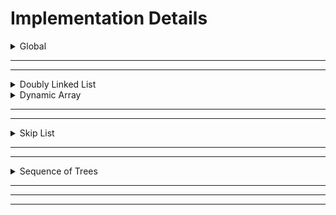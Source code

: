 

# Implementation Details

<details>
<summary>Global</summary>

### Global Implementation

Global types and functions were used to make certain conventions consistent across all the list types.

#### Type: `LENGTH` (`size_t`)
This type is used for values that represent the length of something, whether it be the size of the list, an index, or a counter based on the size/index.

#### Type: `DATA` (`int64_t`)
This type is used for values that represent the data that the list holds.


#### Function: `TEST_elements(list) -> n, seq`
This is used by the Unit Tester to check for correctness against the true raw sequence of `DATA` values of the list (unaffected by reversal flags), WITHOUT using `get` or any other operation.\
For this reason, the implementer must absolutely make sure that it works correctly for any `n` and `seq`, so that there is no confusion on if it's the executed operation that failed, or if it's `TEST_elements` that's the culprit.

#### Function: `TEST_internal(list) -> bool`
This is used by the Unit Tester to check if any internal testing was successful. The implementer of the list can put any test within this function, as long as it returns either `true` or `false` to determine if the test was successful or not.\
For example, the Sequence of Trees implementation tests for the required sequence of k's for each tree to be a concatenation of strictly increasing, and then strictly decreasing types. It will return `false` if it fails to satisfy this test at any point.

</details>

<hr>
<hr>

<details>
<summary>Doubly Linked List</summary>

## Doubly Linked List

### Summary
Doubly-linked List is one of the most common data structures that offers advantages over the others. It is an extension to `Singly-linked List` but instead of being a one-way traversal, doubly-linked List provides a two-way connection from front to back and vice-versa.

<hr>

<details>
<summary>Structs</summary>

#### Struct: `List`
A **doubly-linked list** which is an extension of the singly-linked list with the same pointer referencing to `head` but with additional `tail` which is the leftmost `ListNode` and rightmost `ListNode` respectively.\
The struct also have a field `size` that stores the size `n` of the list.
Lastly, the struct also have a (`boolean`) field `reversed` that flags whether the `reverse` function is called.
This property allows the implementation to have an $O(1)$ worst-case time complexity for its `reverse` operation.

#### Struct: `ListNode`
This represents the doubly-linked list node for the `List`.
It has `left` pointer that references to the previous `ListNode` and `right` pointer which references to the next adjacent `ListNode`.
Moreover, each `ListNode` has its corresponding `DATA` field `val` that stores the value of the said node.

<hr>
</details>

<details>
<summary>Initializer</summary>

### Operation: `MAKE`

#### Helper: `initList()`
It allocates memory for the `List` `l` using `malloc()`.\
It initially points `head` and `tail` pointers  to `NULL`. Moreover, it sets `reversed` and `size` to `bool: false` and `LENGTH: 0`  respectively.\
Lastly it returns the initialized `List` `l` to the caller.

#### Main: `*make(n, seq) -> list`
This is the main operation of `Make`. It aims to create a working doubly-linked list out of a passed `sequence` with size `n`. 
Returns `List` once passed with arguments and called.

<hr>
</details>

<details>
<summary>Flags/List Info</summary>

### Operation: `reverse(l)`
Reversing a `list` with `n` elements will take time complexity of $O(1)$. Hence, the group found an elegant way of achieving the `reverse`.\
Instead this function will **toggle** the (`boolean`) field in `SkipList` called `reversed`.\
It simply flips the `reversed` flag for the other operations to appropriately use, resulting in $O(1)$ worst case time complexity for this operation.\

### Operation: `size(l) -> LENGTH`
It simply returns a `LENGTH` which is the current `size` `n` of the `list`.

### Operation: `empty(l) -> bool`
It simply returns `bool` that checks whether the `list` has no elements or has `size == 0`.

<hr>
</details>

<details>
<summary>Getters/Setters</summary>

### Operation: `get(l, i) -> DATA`
This operation traverses the `SkipList` from left to right until the target index `i` is found, returning the `DATA` of the `SkipNode` found.

### Operation: `set(l, i, v)`
Similar traversal with the `get(l, i)` operation but instead of returning a `DATA`, it will change the current `value` of the `SkipNode` found in the index `i` with `v`.

### Operation: `peek_left(l) -> DATA`
This simply returns the leftmost `DATA` of the `SkipNode`.
The leftmost is stored with the help of the `headSentinel`, the _dummy_ nodes at the very front of the `SkipList`.

### Operation: `peek_right(l) -> DATA`
This simply returns the rightmost `DATA` of the `SkipNode`.
The rightmost is stored with the help of the `tailSentinel`, the _dummy_ nodes at the very end of the `SkipList`.

<hr>
</details>

<details>
<summary>Insertions/Deletions</summary>

### Operation: `pop_left(l) -> bool`
This operation **deletes** the leftmost `SkipNode` of the `SkipList` by disconnecting the `SkipNode` at index `i = 0` and reconnecting the `headSentinel` to the `SkipNode` adjacent to the leftmost node.\
This updates the leftmost node.

### Operation: `pop_right(l) -> bool`
This operation **deletes** the rightmost `SkipNode` of the `SkipList` by disconnecting the `SkipNode` at index `i = 0` and reconnecting the `tailSentinel` to the `SkipNode` adjacent to the rightmost node.\
This updates the rightmost node.

### Operation: `push_left(l, v)`
This operation **insert** a new `SkipNode` to the `SkipList` by reconnecting the `headSentinel` to the _newNode_ and pointing the _newNode_ to the current leftmost node.\
This updates the leftmost node.

### Operation: `push_right(l, v)`
This operation **insert** a new `SkipNode` to the `SkipList` by reconnecting the `tailSentinel` to the _newNode_ and pointing the _newNode_ to the current rightmost node.\
This updates the rightmost node.

<hr>
</details>


<hr>
</details>


<details>
<summary>Dynamic Array</summary>
TODO
</details>

<hr>
<hr>

<details>
<summary>Skip List</summary>

### Summary

Skip List is a unique data structure that is a combintion of `List` and `Linked-list`. With this, it benefits from the advantages of the two data structures. Hence, the`update` operation of a `Linked-List` with time complexity of $O(1)$ and a search of $O(logn)$ of a `List`.

<hr>

<details>
<summary>Structs</summary>

#### Struct: `SkipList`
Represents the main overarching list for this ADT.\
The bottommost level or the commonly known as the  of the `SkipList` is just a `Linked-list` where in our use-case is a `Doubly-linked list`. In addition, **Level 0** contains all elements in the `SkipList` while the succeeding levels above it is the subset of the elements found in **Level 0** varying dependent on the probability `p`.

#### Struct: `SkipNode`
Represents the connected elements in the `SkipList`.\
Each `SkipNode` has `left` pointer that references to the previous `existing node`, if there is no node in the left side then it will be connected to the `headSentinel` instead.\
Its `right` pointer points to the `next` `existing node`, if no node then it will be connected to the `tailSentinel` instead.\
It also has `below` pointer that points to the `existing node` beneath it.\
Moreover, since the sentinels, `headSentinel` and `tailSentinel` are also `SkipNodes` there is an additional field `bool:` `isSentinel` that is set `false` if it is not pertaining to the sentinels and `true` otherwise.\
Lastly, each `SkipNode` have `DATA` field that stores the value of the node, and `LENGTH` field `width` that acts as the offset from left to right.

#### Struct: `Levellist`
Represents a `list` that stores each `levels` present in the `SkipList`.\
To keep track of the `HEADER` (where the `SkipList` starts), it has `two (2)` pointers that points to the `top` and `bottom`.
`top` level pertains to the topmost level and `bottom` level always pertains to the **Level 0**.

#### Struct: `Level`
It has `two (2)` pointers `up` and `down` that helps navigates the `succeeding` and `preceding` levels in vertical direction.\
Each levels have `SkipNode` fields `headSentinel` and `tailSentinel` representing the leftmost sentinel and rightmost sentinel respectively.\
It also has field `cachedRightWidth` that stores the width of the right elements given that the `Indexable Skip-list` reads offset from left to right.\ 

#### Struct: `LevelRecordsList`
It stores the `head` and `tail` of a `LevelRecord`.

#### Struct: `LevelRecord`
It is a doubly-linked list that keeps track of the level heights of each `SkipNode`.
It has field `Level` `topLevel` that stores the highest level achieved by the nodes. 


<hr>
</details>

<details>
<summary>Initializer</summary>

### Operation: `MAKE`
#### Helper: `_makeNode(v) -> SkipNode`
#### Helper: `_makeLevel() -> Level`
#### Helper: `_initSkipList() -> SkipList`
#### Main: `make(n, seq) -> SkipList`

<hr>
</details>

<details>
<summary>Flags/List Info</summary>

### Operation: `reverse(l)`
### Operation: `size(l) -> LENGTH`
### Operation: `empty(l) -> bool`

<hr>
</details>

<details>
<summary>Getters/Setters</summary>

### Operation: `get(l, i) -> DATA`
### Operation: `set(l, i, v)`
### Operation: `peek_left(l) -> DATA`
### Operation: `peek_right(l) -> DATA`

<hr>
</details>

<details>
<summary>Insertions/Deletions</summary>

### Operation: `pop_left(l) -> bool`
### Operation: `pop_right(l) -> bool`
### Operation: `push_left(l, v)`
### Operation: `push_right(l, v)`

<hr>
</details>

<hr>
</details>


<hr>
<hr>

<details>
<summary>Sequence of Trees</summary>

## Sequence of Trees

### Summary

The Perfect Binary Trees are represented by the struct PTree, which is a modified Segment Tree-esque data structure with a special property of having implicit bounds. For this reason, I also like to call it a Phantom Segment Tree (Phantom Index-Segment Tree), or PTree for short, as the bounds are only revealed once the list and trees are traversed with get/set operations.

<hr>

<details>
<summary>Structs</summary>

#### Struct: `PTreeList`
Represents the main overarching list for this ADT.\
It is a doubly-linked-list that holds the Perfect Binary Trees, with the `head` and `tail` pointers to a `PTreeListNode`.\
It records the true length of the list `n` (which is also the total number of leaf nodes across all trees.)\
It has a `reversed` (`boolean`) flag which allows it to have $O(1)$ worst case for its `reverse` operation.\
It also holds the `DATA` values `leftmost` and `rightmost`, for $O(1)$ worst case for its `peek_left` and `peek_right` operation. These can be affected by the `set`, `push_*`, `pop_*` operations.

#### Struct: `PTreeListNode`
Represents a simple doubly-linked-list node for `PTreeList`.\
It has pointers to the previous and next `PTreeListNode`.\
It holds a single value `ptree` (`PTree`).

#### Struct: `PTree`
Represents a Perfect Binary Tree.\
It records its own `k` value (its type), and also the `l` for number of leaf nodes it has. Mathematically, $2^k = l$\
It has a pointer to its root `PTreeNode`.

#### Struct: `PTreeNode`
Represents a node of `PTree`.\
It has the discriminator flag `leaf` (`boolean`).\
With `leaf` it uses `union` to determine whether it holds a `DATA` value and nothing else, or only the `left` and `right` pointers to its children, for saving up memory.

<hr>
</details>




<details>
<summary>Initializer</summary>

### Operation: `MAKE`


#### Helper: `_getGreatestPowerOfTwo(number) -> exponent, k`
This helper function aims to get the greatest power of two as well as its exponent, obtainable for a given number without exceeding it. For example, with $n=22$,
its greatest power of two is $2^4==16$, because $2^5=32$ which exceeds it.\
It utilizes bitshifting for quick exponents.

#### Helper: `_constructPTreeNodesFromRange(sequence, offset, lowerBound, upperBound) -> PTreeNode`
A recursive function that constructs a Perfect Binary Tree from the root, with the leaves accurately representing a subsequence of the given sequence.
Once it reaches the leaves, it gets the appropriate value from the sequence, along with `offset` (if it's in a different part of the sequence).\
For example, we have a sequence of

$$\{0, 1, 2, 3, 4, 5, 6, 7, 8, 9, 10, 11\}$$

which is of length $12$.
If we want to get a `PTree` of type $3$ with the leaves from indices $4$ to $11$, then we call the helper function with:

$$\text{lowerBound} = 0$$


$$\text{upperBound} = 7$$

(since the length is $2^3 = 8$). We also specify

$$\text{offset} = 4$$

since the subsequence starts from index $4$.
Then after the recursive calls, the resulting leaves would be

$$\{4, 5, 6, 7, 8, 9, 10, 11\}$$

Then, the caller receives the root node.\
The reason this is by design is that there's no need to have a separate driver code for this recursive function to call the appropriate bounds. Simply always provide $lowerBound = 0$, and then specify $upperBound = 2^k$, and it will immediately start shifting indices and constructing its children without more helper function bloat.

#### Helper: `_constructPTrees(n, seq) -> head, tail`
The point of this helper is to represent `n` as distinct powers of two, from highest to lowest.\
It achieves this by repetitively using `_getGreatestPowerOfTwo` and constructing a `PTree` for each remaining subsequence using `_constructPTreeNodesFromRange`, until it exhausts the entire sequence.
After everything, it gives the caller the appropriate doubly-linked-list from `head` to `tail`.

#### Main: `make(n, seq) -> list`
With these helper functions, `make` can finally construct the list.\
It initializes the members `n`, `reversed`, `leftmost`, and `rightmost` appropriately.\
Then, since the datatype of `LENGTH` is unsigned, it only calls `_constructPTrees` if $n > 0$, and initializes the appropriate `head` and `tail` members.

<hr>
</details>

<details>
<summary>Flags/List Info</summary>


### Operation: `SIZE`
#### Main: `size(list) -> LENGTH`
It simply returns the `n` member of the list, representing its current size.

### Operation: `EMPTY`
#### Main: `empty(list) -> bool`
It returns whether `n` is zero or not.

### Operation: `REVERSE`
#### Main: `reverse(list)`
It simply flips the `reversed` flag for the other operations to appropriately use, resulting in $O(1)$ worst case time complexity for this operation.
<hr>
</details>

<details>
<summary>Getters/Setters</summary>

### Operation: `GET`/`SET`/`PEEK_*`

#### Helper: `_getLeafNodeAtIndex(i) -> node`
The star of the show -- this helper function's goal is to return the appropriate leaf node for a given index `i`.\
Because the nodes themselves don't store their index, the function must calculate for the **"phantom"** index. That is, the function has to manually calculate the "offsets" and bounds themselves. In particular, it keeps track for `lowerBound` and `upperBound`.\
The calculations of these offsets and bounds are only done on the needed nodes instead of every single node in every single tree, so search is brought down to $O(logn)$.\
It utilizes the `l` member of the `PTree` to calculate for offsets along the doubly-linked-list (horizontal) as it traverses from left to right. Then, it shifts the current recorded `lowerBound` and `upperBound` as it traverses down the tree (vertical).\
The appropriate bounds are:

$$\text{LeftChild} = [lowerBound, mid]$$


$$\text{RightChild} = [mid+1, upperBound]$$


So we check if the index is in either one, and update the bounds appropriately.\
Note that this will always either result in a leaf node holding the `DATA` value, or `NULL`.\
And voila, we have found the correct leaf.\
With this helper function, we can now make:

#### Main: `get(list, i) -> DATA`
If $0 \leq i < n$ is not satisfied, then it simply returns $0$.\
It utilizes `_getLeafNodeAtIndex` to get the appropriate node, and returns its `DATA` value.\
The index is affected by the `reversed` flag to correct for reversal.

#### Main: `set(list, i, v)`
If $0 \leq i < n$ is not satisfied, then it simply returns.\
It utilizes `_getLeafNodeAtIndex` to get the appropriate node, and sets its `DATA` value to `v`.\
The index is affected by the `reversed` flag to correct for reversal.\
It also updates `leftmost` or `rightmost`, depending on whether the index rests on $0$ or $n-1$.

#### Main: `peek_left(list) -> DATA`
Returns `leftmost`, or `rightmost` if `reversed` flag is enabled.

#### Main: `peek_right(list) -> DATA`
Returns `rightmost`, or `leftmost` if `reversed` flag is enabled.

<hr>
</details>

<details>
<summary>Insertions/Deletions</summary>

### Operation: `PUSH_*`, `POP_*`

#### Helper: `_constructZeroPTree(v) -> tree`
The purpose of this helper function is to construct a `PTree` of type $0$, with the given DATA value as its root (leaf)'s value.\
This is useful for pushing a new value into the list.

#### Helpers:
**`_mergeNonDistinctPTreesToRight(list, start)`**\
**`_mergeNonDistinctPTreesToLeft(list, start)`**

Here we have helper functions for merging non-distinct `PTrees` together, split into two: one for merging to the left, and one for merging to the right.\
`PTrees` are non-distinct if their type `k` is the same, which means they can be combined into one greater power of two, improving the running time of the get/set operations, satisfying the concatenation of a strictly increasing and strictly decreasing sequence of $k$'s, and overall preventing the degenerate representation of $n$ trees of type $0$.\
It is inspired by binomial heap's merge operation.
Given a starting doubly-linked-list node, we proceed to the right (left),
and if our current `PTree`'s type is the same as the next `PTree`, then we construct a third `PTree` containing their two roots as children.
We know that this is of type $k+1$, and contains $l*2$ leaf nodes.\
We immediately stop if the next tree's type is distinct from the current tree, as we know that trees further than it are already distinct and satisfy the required k-concatenation.\
This helper function directly modifies the doubly-linked-list of the main list.

#### Helpers:
**`_cascadeRemovalLeft(list, start) -> subHead, subTail`**\
**`_cascadeRemovalRight(list, start) -> subHead, subTail`**

These are helper functions used by the `pop_*` operations.\
They are pretty much the opposite of the merge operations, split into two: one for cascading the right of the `PTree`, and one for cascading the left.\
We know that only the leftmost (rightmost) leaf of the target `PTree` is the one that needs to be removed.
So, its purpose is to "wrap open" the `PTree` back into a sequence of `PTrees`.\
It does this by snipping off the right (left) subtree and making it its own doubly-linked-list node sub-list.\
Then the other leftover left (right) child is deallocated and removed from the list entirely.
Each successive right (left) subtree is of type k-1 and l/2.\
After everything, it gives the caller the appropriate sublist of right-child (left-child) `PTrees`, with its own `subHead` and `subTail`.

#### Helper: `_peekABoo(list)`
A useful helper function for updating the `leftmost`/rightmost value after a modification of the list.\
It is useful for peek_left/peek_right operations.\
It does this by getting the leftmost (rightmost) `PTree` and traversing all the way to the leftmost (rightmost) leaf node, and finally updating the appropriate value.\
It does this for both `leftmost` and `rightmost` in each call.

#### Helper: `_push_left_base(list, v)`
This is the "true" `push_left` operation, unaffected by the `reversed` flag.\
It first calls `_constructZeroPTree` on the `DATA` value `v`, and pushes it to the head (left) of the doubly-linked-list.\
Then, it calls `_mergeNonDistinctPTreesToRight` on the new head of the list, to make sure it satisfies the required k-concatenation.\
Finally, it updates `leftmost` to the new value (and `rightmost` if the new `PTree` is also the tail).


#### Helper: `_push_right_base(list, v)`
A mirror of `_push_left_base`.\
This is the "true" `push_left` operation, unaffected by the `reversed` flag.\
It first calls `_constructZeroPTree` on the `DATA` value `v`, and pushes it to the tail (right) of the doubly-linked-list.\
Then, it calls `_mergeNonDistinctPTreesToLeft` on the new tail of the list, to make sure it satisfies the required k-concatenation.\
Finally, it updates `rightmost` to the new value (and `leftmost` if the new `PTree` is also the head).

#### Helper: `_pop_left_base(list)`
This is the "true" `pop_left` operation, unaffected by the `reversed` flag.\
It first checks if the leftmost `PTree` is of type $0$. If it is, then it simply removes that doubly-linked-list node from the list.\
If not, then it calls `_cascadeRemovalLeft` on the leftmost `PTree`, then pushes the new sublist to the head (left), and then finally calls `_mergeNonDistinctPTreesToRight` to fix any non-distinct types.\
In both cases, it calls `_peekABoo(list)` to update `leftmost` and `rightmost` appropriately.

#### Helper: `_pop_right_base(list)`
A mirror of `_pop_left_base`.\
This is the "true" `pop_right` operation, unaffected by the `reversed` flag.\
It first checks if the rightmost `PTree` is of type $0$. If it is, then it simply removes that doubly-linked-list node from the list.\
If not, then it calls `_cascadeRemovalRight` on the rightmost `PTree`, then pushes the new sublist to the tail (right), and then finally calls `_mergeNonDistinctPTreesToLeft` to fix any non-distinct types.\
In both cases, it calls `_peekABoo(list)` to update `leftmost` and `rightmost` appropriately.


#### Main: `push_left(list, v)`
Calls `_push_left_base` (or `_push_right_base` if `reversed` flag is enabled.)

#### Main: `push_right(list, v)`
Calls `_push_right_base` (or `_push_left_base` if `reversed` flag is enabled.)

#### Main: `pop_left(list)`
Calls `_pop_left_base` (or `_pop_right_base` if `reversed` flag is enabled.)

#### Main: `pop_right(list)`
Calls `_pop_right_base` (or `_pop_left_base` if `reversed` flag is enabled.)



<hr>
</details>




</details>

<hr>
<hr>
<hr>

